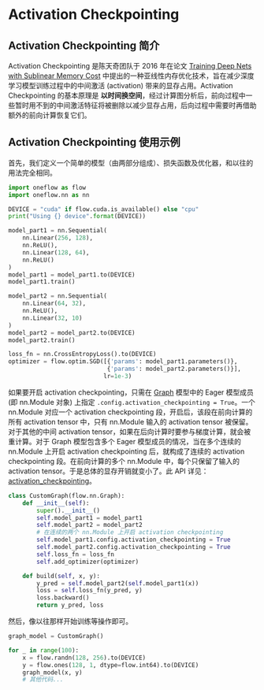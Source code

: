 # Activation Checkpointing

## Activation Checkpointing 简介

Activation Checkpointing 是陈天奇团队于 2016 年在论文 [Training Deep Nets with Sublinear Memory Cost](https://arxiv.org/abs/1604.06174) 中提出的一种亚线性内存优化技术，旨在减少深度学习模型训练过程中的中间激活 (activation) 带来的显存占用。Activation Checkpointing 的基本原理是 **以时间换空间**，经过计算图分析后，前向过程中一些暂时用不到的中间激活特征将被删除以减少显存占用，后向过程中需要时再借助额外的前向计算恢复它们。

## Activation Checkpointing 使用示例

首先，我们定义一个简单的模型（由两部分组成）、损失函数及优化器，和以往的用法完全相同。
```python
import oneflow as flow
import oneflow.nn as nn

DEVICE = "cuda" if flow.cuda.is_available() else "cpu"
print("Using {} device".format(DEVICE))

model_part1 = nn.Sequential(
    nn.Linear(256, 128), 
    nn.ReLU(),
    nn.Linear(128, 64),
    nn.ReLU()
)
model_part1 = model_part1.to(DEVICE)
model_part1.train()

model_part2 = nn.Sequential(
    nn.Linear(64, 32), 
    nn.ReLU(),
    nn.Linear(32, 10)
)
model_part2 = model_part2.to(DEVICE)
model_part2.train()

loss_fn = nn.CrossEntropyLoss().to(DEVICE)
optimizer = flow.optim.SGD([{'params': model_part1.parameters()},
                            {'params': model_part2.parameters()}],
                           lr=1e-3)
```

如果要开启 activation checkpointing，只需在 [Graph](../basics/08_nn_graph.md) 模型中的 Eager 模型成员 (即 nn.Module 对象) 上指定 `.config.activation_checkpointing = True`。一个 nn.Module 对应一个 activation checkpointing 段，开启后，该段在前向计算的所有 activation tensor 中，只有 nn.Module 输入的 activation tensor 被保留。对于其他的中间 activation tensor，如果在后向计算时要参与梯度计算，就会被重计算。对于 Graph 模型包含多个 Eager 模型成员的情况，当在多个连续的 nn.Module 上开启 activation checkpointing 后，就构成了连续的 activation checkpointing 段。在前向计算的多个 nn.Module 中，每个只保留了输入的 activation tensor。于是总体的显存开销就变小了。此 API 详见：[activation_checkpointing](https://oneflow.readthedocs.io/en/master/graph.html#oneflow.nn.graph.block_config.BlockConfig.activation_checkpointing)。
```python
class CustomGraph(flow.nn.Graph):
    def __init__(self):
        super().__init__()
        self.model_part1 = model_part1
        self.model_part2 = model_part2
        # 在连续的两个 nn.Module 上开启 activation checkpointing
        self.model_part1.config.activation_checkpointing = True
        self.model_part2.config.activation_checkpointing = True
        self.loss_fn = loss_fn
        self.add_optimizer(optimizer)

    def build(self, x, y):
        y_pred = self.model_part2(self.model_part1(x))
        loss = self.loss_fn(y_pred, y)
        loss.backward()
        return y_pred, loss
```

然后，像以往那样开始训练等操作即可。
```python
graph_model = CustomGraph()

for _ in range(100):
    x = flow.randn(128, 256).to(DEVICE)
    y = flow.ones(128, 1, dtype=flow.int64).to(DEVICE)
    graph_model(x, y)
    # 其他代码...
```
